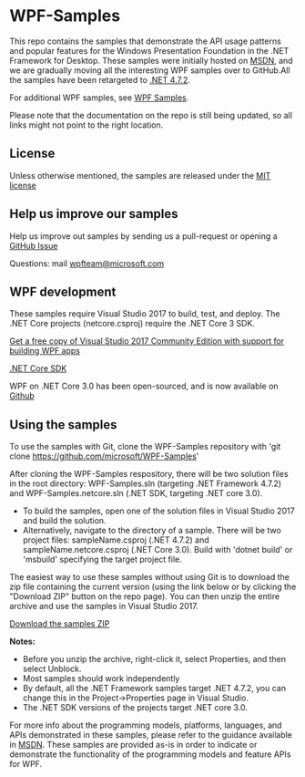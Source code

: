 # WPF-Samples
This repo contains the samples that demonstrate the API usage patterns and popular features for the Windows Presentation Foundation in the .NET Framework for Desktop. These samples were initially hosted on [MSDN](https://msdn.microsoft.com/en-us/library/vstudio/ms771633.aspx), and we are gradually 
moving all the interesting WPF samples over to GitHub.All the samples have been retargeted to [.NET 4.7.2](https://dotnet.microsoft.com/download/dotnet-framework-runtime/net472).

For additional WPF samples, see [WPF Samples](https://msdn.microsoft.com/en-us/library/vstudio/ms771633.aspx).

Please note that the documentation on the repo is still being updated, so all links might not point to the right location.

## License
Unless otherwise mentioned, the samples are released under the [MIT license](https://github.com/Microsoft/WPF-Samples/blob/master/LICENSE)

## Help us improve our samples
Help us improve out samples by sending us a pull-request or opening a [GitHub Issue](https://github.com/Microsoft/WPF-Samples/issues)

Questions: mail wpfteam@microsoft.com

## WPF development

These samples require Visual Studio 2017 to build, test, and deploy. The .NET Core projects (netcore.csproj) require the .NET Core 3 SDK.

   [Get a free copy of Visual Studio 2017 Community Edition with support for building WPF apps](https://www.visualstudio.com/wpf-vs)

   [.NET Core SDK](https://github.com/dotnet/core-sdk)

WPF on .NET Core 3.0 has been open-sourced, and is now available on [Github](https://github.com/dotnet/wpf)
   
## Using the samples

To use the samples with Git, clone the WPF-Samples repository with 'git clone https://github.com/microsoft/WPF-Samples'

After cloning the WPF-Samples respository, there will be two solution files in the root directory: WPF-Samples.sln (targeting .NET Framework 4.7.2) and WPF-Samples.netcore.sln (.NET SDK, targeting .NET core 3.0).

* To build the samples, open one of the solution files in Visual Studio 2017 and build the solution.
* Alternatively, navigate to the directory of a sample.  There will be two project files: sampleName.csproj (.NET 4.7.2) and sampleName.netcore.csproj (.NET Core 3.0). Build with 'dotnet build' or 'msbuild' specifying the target project file. 

The easiest way to use these samples without using Git is to download the zip file containing the current version (using the link below or by clicking the "Download ZIP" button on the repo page). You can then unzip the entire archive and use the samples in Visual Studio 2017.

   [Download the samples ZIP](../../archive/master.zip)

   **Notes:** 
   * Before you unzip the archive, right-click it, select Properties, and then select Unblock.
   * Most samples should work independently
   * By default, all the .NET Framework samples target .NET 4.7.2, you can change this in the Project->Properties page in Visual Studio.
   * The .NET SDK versions of the projects target .NET core 3.0.

For more info about the programming models, platforms, languages, and APIs demonstrated in these samples, please refer to the guidance  available in  [MSDN](https://msdn.microsoft.com/en-us/library/ms754130.aspx). These samples are provided as-is in order to indicate or demonstrate the functionality of the programming models and feature APIs for WPF.
